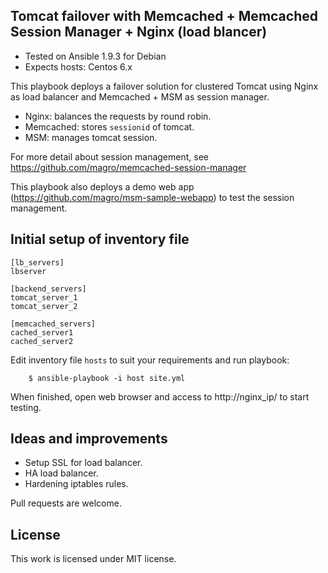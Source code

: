 ## Tomcat failover with Memcached + Memcached Session Manager + Nginx (load blancer)

- Tested on Ansible 1.9.3 for Debian
- Expects hosts: Centos 6.x

This playbook deploys a failover solution for clustered Tomcat using Nginx as load balancer and Memcached + MSM as session manager.

- Nginx: balances the requests by round robin.
- Memcached: stores `sessionid` of tomcat.
- MSM: manages tomcat session.

For more detail about session management, see https://github.com/magro/memcached-session-manager

This playbook also deploys a demo web app (https://github.com/magro/msm-sample-webapp) to test the session management.


## Initial setup of inventory file

```
[lb_servers]
lbserver

[backend_servers]
tomcat_server_1
tomcat_server_2

[memcached_servers]
cached_server1
cached_server2
```

Edit inventory file `hosts` to suit your requirements and run playbook:

```
    $ ansible-playbook -i host site.yml
```

When finished, open web browser and access to http://nginx_ip/ to start testing.

## Ideas and improvements

- Setup SSL for load balancer.
- HA load balancer.
- Hardening iptables rules.

Pull requests are welcome.

## License

This work is licensed under MIT license.
